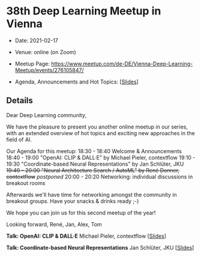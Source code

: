 # 38th Deep Learning Meetup in Vienna

* Date: 2021-02-17
* Venue: online (on Zoom)
* Meetup Page: https://www.meetup.com/de-DE/Vienna-Deep-Learning-Meetup/events/276105847/

* Agenda, Announcements and Hot Topics:
[[Slides](<./slides/38th Deep Learning Meetup Intro - Announcements.pdf>)]

## Details

Dear Deep Learning community,

We have the pleasure to present you another online meetup in our series, with an extended overview of hot topics and exciting new approaches in the field of AI.

Our Agenda for this meetup:
18:30 - 18:40 Welcome & Announcements
18:40 - 19:00 "OpenAI: CLIP & DALL·E" by Michael Pieler, contextflow
19:10 - 19:30 "Coordinate-based Neural Representations" by Jan Schlüter, JKU
~~19:40 - 20:00 "Neural Architecture Search / AutoML" by René Donner, contextflow~~ *postponed*
20:00 - 20:20 Networking: individual discussions in breakout rooms

Afterwards we'll have time for networking amongst the community in breakout groups. Have your snacks & drinks ready ;-)

We hope you can join us for this second meetup of the year!

Looking forward,
René, Jan, Alex, Tom

**Talk:
OpenAI: CLIP & DALL·E**
Michael Pieler, contextflow
[[Slides](<./slides/38th Deep Learning Meetup Intro - Announcements.pdf>)]


**Talk:
Coordinate-based Neural Representations**
Jan Schlüter, JKU
[[Slides](<./slides/Jan Schlüter - Coordinate-based Neural Representations.pdf>)]
